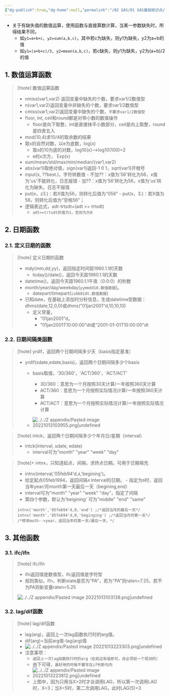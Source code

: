 ```yaml
---
{"dg-publish":true,"dg-home":null,"permalink":"/02 SAS/01 SAS基础知识点/02 sas numeric function/","dgPassFrontmatter":true}
---
```



- 关于有缺失值的数值运算，使用函数与直接算数计算，当某一参数缺失时，所得结果不同，
	- 如`y1=a+b+c, y2=sum(a,b,c)`，其中若c为缺失，则y1为缺失，y2为a+b的值
	- 如`y1=(a+b+c)/3, y2=mean(a,b,c)`，若c缺失，则y1为缺失，y2为(a+b)/2的值

## 1. 数值运算函数

> [!note] 数值运算函数
> 
> - nmiss(var1,var2) 返回变量中缺失的个数，要求var1/2数值型
> - n(var1,var2)返回变量中非缺失的个数，要求var1/2数值型
> - cmiss(var1,var2)返回变量中缺失的个数，`不要求var1/2数值型`
> - floor, int, ceil和round都是对带小数的数值操作
> 	- floor是向下取整，int是直接抹平小数部分，ceil是向上取整，round是四舍五入
> - mod(10,4)求10/4的取余数的结果
> - 取x的自然对数，以e为底数，log(x)
> 	- 取x的10为底的对数，log10(x)-->log10(100)=2
> 	- e的x次方， Exp(x)
> - sum/mean/std/max/min/median/(var1,var2)
> - abs(var1)取绝对值，sign(var1)返回-1 0 1，sqrt(var1)开根号
> - input(x, ??best.)，字符转数值
> 		- 不加??：x值为'56'转化为56，x值为'us'不能转化，日志报错
> 		- 加??：x值为'56'转化为56，x值为'us'转化为缺失，日志不报错
> - put(x，z3.)：若X值为56，则转化后值为“056”
> 		- put(x，3.)：若X值为56，则转化后值为“空格56”；
> - 逻辑表达式，adt-trtsdt+(adt >= trtsdt)
> 	- `adt>=trtsdt的值为1，否则为为0`

## 2. 日期函数

### 2.1. 定义日期的函数
> [!note] 定义日期的函数
> - mdy(mm,dd,yy)，返回指定时间距1960.1.1的天数
> 	- today()/date()，返回今天距1960.1.1的天数
> - datetime()，返回今天距1960.1.1午夜（0:0:0）的秒数
> - month/year/day/weekday(`yymmdd10.数值数据`)。
> 	- datepart/timepart(`is8601dt.数值数据`)
> - 已知date，在基础上添加时分秒信息，生成datetime型数据：dhms(date,12,0,0)或dhms("01jan2001"d,10,10,10)
> 	- 定义常量，
> 		- "01jan2001"d，
> 		- "01jan2001T10:00:00"dt或"2001-01-01T10:00:00"dt

### 2.2. 日期间隔类函数

> [!note] yrdif，返回两个日期间隔多少天（basis指定基准）
> - yrdif(sdate,edate,basis)，返回两个日期间隔多少个basis
> 	- basis取值，'30/360'，'ACT/360'，'ACT/ACT'
> 		- 30/360：意思为一个月按照30天计算/一年按照360天计算
> 		- ACT/360：意思为一个月按照实际情况计算/一年按照360天计算
> 		- ACT/ACT：意思为一个月按照实际情况计算/一年按照实际情况计算
> 	
> 	- ![../../Z appendix/Pasted image 20221013103955.png|undefined](/img/user/Z%20appendix/Pasted%20image%2020221013103955.png)
> 

> [!note] intck，返回两个日期间隔多少个年月日/星期（interval）
> - intck(interval, sdate, edate)
> 	- interval可为"month" "year" "week" "day"

>[!note]+ intnx，只知道起点，间隔，求终点日期。可用于日期填充
>- intnx(interval,'05feb94'd,`4`,'begining')。
>- 给定起点05feb1994，返回间隔`4` Interval的日期。
>		- 指定为`0`时，返回当年year/月month第一天最后一天（begining,end）
> - interval可为"month" "year" "week" "day"，指定了间隔
> - 第四个参数，默认为'beigining' 可为"middle" "end" "same"
>	
> ```sas
> intnx('month','05feb94'd,0,'end') ;/*返回当月的最后一天*/
> intnx('month','05feb94'd,0,'beginging') ;/*返回当月的第一天*/
> /*修改moth-->year，返回当年的第一天/最后一天。*/
> ```


## 3. 其他函数

### 3.1. ifc/ifn

> [!note] ifc/ifn
>
> - ifn返回值是数值型，ifc返回值是字符型
> - 规则类似，ifn，判断state是否为"PA"，若为"PA"则raten=7.25，若不为PA则新变量raten=5.25
> 
> ![../../Z appendix/Pasted image 20221013103138.png|undefined](/img/user/Z%20appendix/Pasted%20image%2020221013103138.png)

### 3.2. lag/dif函数

> [!note] lag/dif函数
> - lag(arg)，返回上一次lag函数执行时的arg值。
> - dif(arg)=当前arg值-lag(arg)值
> - ![../../Z appendix/Pasted image 20221013223303.png|undefined](/img/user/Z%20appendix/Pasted%20image%2020221013223303.png)
> - 注意事项：
> 	- `返回上一次lag函数执行时的arg（在前边有值即可，非必须前一个观测的）`
> 	- 由下可得，`最好用的时候不要写在if判断句内`
> 	- ![../../Z appendix/Pasted image 20221013223812.png|undefined](/img/user/Z%20appendix/Pasted%20image%2020221013223812.png)
> 	- 上图中，因为只用当X>2时才会调用LAG，所以第一次调用LAG时，X=3；当X=5时，第二次调用LAG，此时LAG(5)=3


